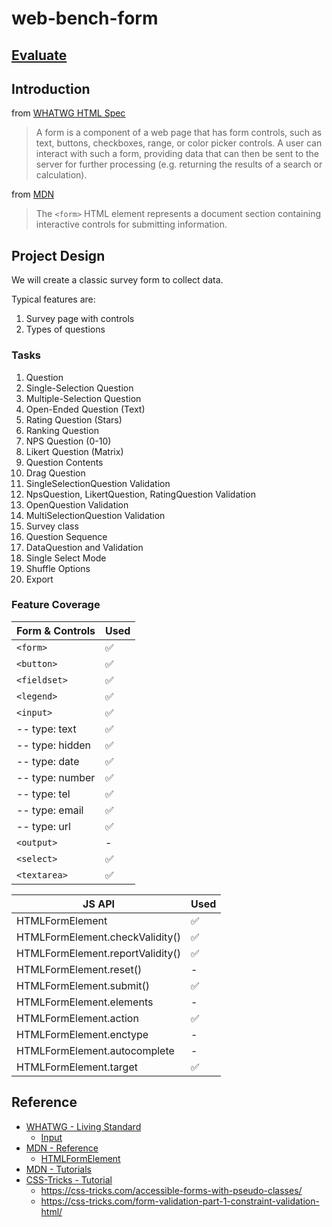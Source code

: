 # web-bench-form

## [Evaluate](../readme.md)

## Introduction

from [WHATWG HTML Spec](https://html.spec.whatwg.org/multipage/forms.html)

> A form is a component of a web page that has form controls, such as text, buttons, checkboxes, range, or color picker controls. A user can interact with such a form, providing data that can then be sent to the server for further processing (e.g. returning the results of a search or calculation).

from [MDN](https://developer.mozilla.org/en-US/docs/Web/HTML/Element/form)

> The `<form>` HTML element represents a document section containing interactive controls for submitting information.

## Project Design

We will create a classic survey form to collect data.

Typical features are:

1. Survey page with controls
2. Types of questions

### Tasks

1. Question
2. Single-Selection Question
3. Multiple-Selection Question
4. Open-Ended Question (Text)
5. Rating Question (Stars)
6. Ranking Question
7. NPS Question (0-10)
8. Likert Question (Matrix)
9. Question Contents
10. Drag Question
11. SingleSelectionQuestion Validation
12. NpsQuestion, LikertQuestion, RatingQuestion Validation
13. OpenQuestion Validation
14. MultiSelectionQuestion Validation
15. Survey class
16. Question Sequence
17. DataQuestion and Validation
18. Single Select Mode
19. Shuffle Options
20. Export

### Feature Coverage

| Form & Controls | Used |
| --------------- | ---- |
| `<form>`      | ✅   |
| `<button>`    | ✅   |
| `<fieldset>`  | ✅   |
| `<legend>`   | ✅   |
| `<input>`     | ✅   |
| -- type: text   | ✅   |
| -- type: hidden | ✅   |
| -- type: date   | ✅   |
| -- type: number | ✅   |
| -- type: tel   | ✅   |
| -- type: email | ✅   |
| -- type: url   | ✅   |
| `<output>`    | -    |
| `<select>`    | ✅   |
| `<textarea>`  | ✅   |

| JS API                           | Used |
| -------------------------------- | ---- |
| HTMLFormElement                  | ✅   |
| HTMLFormElement.checkValidity()  | ✅   |
| HTMLFormElement.reportValidity() | ✅   |
| HTMLFormElement.reset()          | -    |
| HTMLFormElement.submit()         | ✅   |
| HTMLFormElement.elements         | -    |
| HTMLFormElement.action           | ✅   |
| HTMLFormElement.enctype          | -    |
| HTMLFormElement.autocomplete     | -    |
| HTMLFormElement.target           | ✅   |

## Reference

- [WHATWG - Living Standard](https://html.spec.whatwg.org/multipage/forms.html)
  - [Input](https://html.spec.whatwg.org/multipage/input.html#the-input-element)
- [MDN - Reference](https://developer.mozilla.org/en-US/docs/Web/HTML/Element/form)
  - [HTMLFormElement](https://developer.mozilla.org/en-US/docs/Web/API/HTMLFormElement)
- [MDN - Tutorials](https://developer.mozilla.org/en-US/docs/Learn/Forms)
- [CSS-Tricks - Tutorial](https://css-tricks.com/tips-for-creating-great-web-forms/)
  - https://css-tricks.com/accessible-forms-with-pseudo-classes/
  - https://css-tricks.com/form-validation-part-1-constraint-validation-html/
